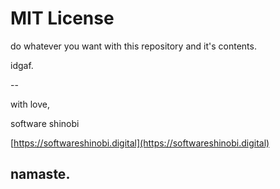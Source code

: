 # MIT License

do whatever you want with this repository and it's contents.

idgaf.

--

with love,

software shinobi

[https://softwareshinobi.digital](https://softwareshinobi.digital)

## namaste.
